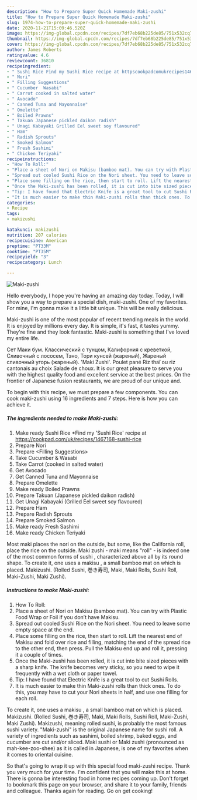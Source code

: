 ```yaml
---
description: "How to Prepare Super Quick Homemade Maki-zushi"
title: "How to Prepare Super Quick Homemade Maki-zushi"
slug: 1974-how-to-prepare-super-quick-homemade-maki-zushi
date: 2020-11-21T15:09:46.520Z
image: https://img-global.cpcdn.com/recipes/7df7eb68b225de85/751x532cq70/maki-zushi-recipe-main-photo.jpg
thumbnail: https://img-global.cpcdn.com/recipes/7df7eb68b225de85/751x532cq70/maki-zushi-recipe-main-photo.jpg
cover: https://img-global.cpcdn.com/recipes/7df7eb68b225de85/751x532cq70/maki-zushi-recipe-main-photo.jpg
author: James Roberts
ratingvalue: 4.6
reviewcount: 36810
recipeingredient:
- " Sushi Rice Find my Sushi Rice recipe at httpscookpadcomukrecipes1467168sushirice"
- " Nori"
- " Filling Suggestions"
- " Cucumber  Wasabi"
- " Carrot cooked in salted water"
- " Avocado"
- " Canned Tuna and Mayonnaise"
- " Omelette"
- " Boiled Prawns"
- " Takuan Japanese pickled daikon radish"
- " Unagi Kabayaki Grilled Eel sweet soy flavoured"
- " Ham"
- " Radish Sprouts"
- " Smoked Salmon"
- " Fresh Sashimi"
- " Chicken Teriyaki"
recipeinstructions:
- "How To Roll:"
- "Place a sheet of Nori on Makisu (bamboo mat). You can try with Plastic Food Wrap or Foil if you don’t have Makisu."
- "Spread out cooled Sushi Rice on the Nori sheet. You need to leave some empty space at the end."
- "Place some filling on the rice, then start to roll. Lift the nearest end of Makisu and fold over rice and filling, matching the end of the spread rice to the other end, then press. Pull the Makisu end up and roll it, pressing it a couple of times."
- "Once the Maki-zushi has been rolled, it is cut into bite sized pieces with a sharp knife. The knife becomes very sticky, so you need to wipe it frequently with a wet cloth or paper towel."
- "Tip: I have found that Electric Knife is a great tool to cut Sushi Rolls."
- "It is much easier to make thin Maki-zushi rolls than thick ones. To do this, you may have to cut your Nori sheets in half, and use one filling for each roll."
categories:
- Recipe
tags:
- makizushi

katakunci: makizushi 
nutrition: 207 calories
recipecuisine: American
preptime: "PT33M"
cooktime: "PT35M"
recipeyield: "3"
recipecategory: Lunch

---
```



![Maki-zushi](https://img-global.cpcdn.com/recipes/7df7eb68b225de85/751x532cq70/maki-zushi-recipe-main-photo.jpg)

Hello everybody, I hope you're having an amazing day today. Today, I will show you a way to prepare a special dish, maki-zushi. One of my favorites. For mine, I'm gonna make it a little bit unique. This will be really delicious.

Maki-zushi is one of the most popular of recent trending meals in the world. It is enjoyed by millions every day. It is simple, it's fast, it tastes yummy. They're fine and they look fantastic. Maki-zushi is something that I've loved my entire life.

Сет Маки бум. Классический с тунцом, Калифорния с креветкой, Сливочный с лососем, Тэно, Тори кунсей (жареный), Жареный сливочный угорь (жареный). &#39;Maki Zushi&#39;. Poulet pané Riz thaï ou riz cantonais au choix Salade de choux. It is our great pleasure to serve you with the highest quality food and excellent service at the best prices. On the frontier of Japanese fusion restaurants, we are proud of our unique and.


To begin with this recipe, we must prepare a few components. You can cook maki-zushi using 16 ingredients and 7 steps. Here is how you can achieve it.

<!--inarticleads1-->

##### The ingredients needed to make Maki-zushi:

1. Make ready  Sushi Rice *Find my &#39;Sushi Rice&#39; recipe at https://cookpad.com/uk/recipes/1467168-sushi-rice
1. Prepare  Nori
1. Prepare  &lt;Filling Suggestions&gt;
1. Take  Cucumber &amp; Wasabi
1. Take  Carrot (cooked in salted water)
1. Get  Avocado
1. Get  Canned Tuna and Mayonnaise
1. Prepare  Omelette
1. Make ready  Boiled Prawns
1. Prepare  Takuan (Japanese pickled daikon radish)
1. Get  Unagi Kabayaki (Grilled Eel sweet soy flavoured)
1. Prepare  Ham
1. Prepare  Radish Sprouts
1. Prepare  Smoked Salmon
1. Make ready  Fresh Sashimi
1. Make ready  Chicken Teriyaki


Most maki places the nori on the outside, but some, like the California roll, place the rice on the outside. Maki zushi - maki means &#34;roll&#34; - is indeed one of the most common forms of sushi , characterized above all by its round shape. To create it, one uses a makisu , a small bamboo mat on which is placed. Makizushi. (Rolled Sushi, 巻き寿司, Maki, Maki Rolls, Sushi Roll, Maki-Zushi, Maki Zushi). 

<!--inarticleads2-->

##### Instructions to make Maki-zushi:

1. How To Roll:
1. Place a sheet of Nori on Makisu (bamboo mat). You can try with Plastic Food Wrap or Foil if you don’t have Makisu.
1. Spread out cooled Sushi Rice on the Nori sheet. You need to leave some empty space at the end.
1. Place some filling on the rice, then start to roll. Lift the nearest end of Makisu and fold over rice and filling, matching the end of the spread rice to the other end, then press. Pull the Makisu end up and roll it, pressing it a couple of times.
1. Once the Maki-zushi has been rolled, it is cut into bite sized pieces with a sharp knife. The knife becomes very sticky, so you need to wipe it frequently with a wet cloth or paper towel.
1. Tip: I have found that Electric Knife is a great tool to cut Sushi Rolls.
1. It is much easier to make thin Maki-zushi rolls than thick ones. To do this, you may have to cut your Nori sheets in half, and use one filling for each roll.


To create it, one uses a makisu , a small bamboo mat on which is placed. Makizushi. (Rolled Sushi, 巻き寿司, Maki, Maki Rolls, Sushi Roll, Maki-Zushi, Maki Zushi). Makizushi, meaning rolled sushi, is probably the most famous sushi variety. &#34;Maki-zushi&#34; is the original Japanese name for sushi roll. A variety of ingredients such as sashimi, boiled shrimp, baked eggs, and cucumber are cut and/or sliced. Maki sushi or Maki zushi (pronounced as mah-kee-zoo-shee) as it is called in Japanese, is one of my favorites when it comes to oriental cuisine. 

So that's going to wrap it up with this special food maki-zushi recipe. Thank you very much for your time. I'm confident that you will make this at home. There is gonna be interesting food in home recipes coming up. Don't forget to bookmark this page on your browser, and share it to your family, friends and colleague. Thanks again for reading. Go on get cooking!
